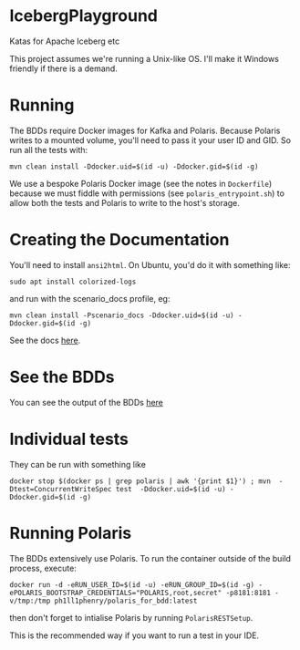 # IcebergPlayground
Katas for Apache Iceberg etc

This project assumes we're running a Unix-like OS. 
I'll make it Windows friendly if there is a demand. 

# Running

The BDDs require Docker images for Kafka and Polaris. 
Because Polaris writes to a mounted volume, you'll need to pass it your user ID and GID.
So run all the tests with:

`mvn clean install -Ddocker.uid=$(id -u) -Ddocker.gid=$(id -g)`

We use a bespoke Polaris Docker image (see the notes in `Dockerfile`) because we must fiddle with 
permissions (see `polaris_entrypoint.sh`) to allow both the tests and Polaris to write to the host's storage.

# Creating the Documentation
You'll need to install `ansi2html`. On Ubuntu, you'd do it with something like:

`sudo apt install colorized-logs`

and run with the scenario_docs profile, eg:

`mvn clean install -Pscenario_docs -Ddocker.uid=$(id -u) -Ddocker.gid=$(id -g)`

See the docs [here](https://phillhenry.github.io/IcebergPlayground/index.html).

# See the BDDs

You can see the output of the BDDs [here](https://iceberg.thebigdata.space/)

# Individual tests

They can be run with something like 

`docker stop $(docker ps | grep polaris | awk '{print $1}') ; mvn  -Dtest=ConcurrentWriteSpec test  -Ddocker.uid=$(id -u) -Ddocker.gid=$(id -g)`

# Running Polaris

The BDDs extensively use Polaris. 
To run the container outside of the build process, execute:

`docker run -d -eRUN_USER_ID=$(id -u) -eRUN_GROUP_ID=$(id -g) -ePOLARIS_BOOTSTRAP_CREDENTIALS="POLARIS,root,secret" -p8181:8181 -v/tmp:/tmp ph1ll1phenry/polaris_for_bdd:latest`

then don't forget to intialise Polaris by running `PolarisRESTSetup`.

This is the recommended way if you want to run a test in your IDE.
